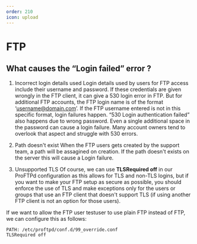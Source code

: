 ```yaml
---
order: 210
icon: upload
---
```


# FTP

## What causes the “Login failed” error ?

1. Incorrect login details used
Login details used by users for FTP access include their username and password. If these credentials are given wrongly in the FTP client, it can give a 530 login error in FTP.
But for additional FTP accounts, the FTP login name is of the format ‘username@domain.com’. If the FTP username entered is not in this specific format, login failures happen.
“530 Login authentication failed” also happens due to wrong password. Even a single additional space in the password can cause a login failure. Many account owners tend to overlook that aspect and struggle with 530 errors.

2. Path doesn't exist
When the FTP users gets created by the support team, a path will be assagined on creation. If the path doesn't exists on the server this will cause a Login failure.

3. Unsupported TLS 
Of course, we can use **TLSRequired off** in our ProFTPd configuration as this allows for TLS and non-TLS logins, but if you want to make your FTP setup as secure as possible, you should enforce the use of TLS and make exceptions only for the users or groups that use an FTP client that doesn't support TLS (if using another FTP client is not an option for those users).

If we want to allow the FTP user testuser to use plain FTP instead of FTP, we can configure this as follows:
```
PATH: /etc/proftpd/conf.d/99_override.conf 
TLSRequired off
```

